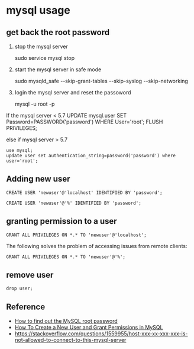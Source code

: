 # mysql usage

## get back the root password

1. stop the mysql server

    sudo service mysql stop

2. start the mysql server in safe mode

    sudo mysqld_safe --skip-grant-tables --skip-syslog --skip-networking

3. login the mysql server and reset the passoword


    mysql -u root -p
    <password>

If the mysql server < 5.7
    UPDATE mysql.user SET Password=PASSWORD('password') WHERE User='root';
    FLUSH PRIVILEGES;

else if mysql server > 5.7

    use mysql;
    update user set authentication_string=password('password') where user='root';


## Adding new user

    CREATE USER 'newuser'@'localhost' IDENTIFIED BY 'password';

    CREATE USER 'newuser'@'%' IDENTIFIED BY 'password';

## granting permission to a user

    GRANT ALL PRIVILEGES ON *.* TO 'newuser'@'localhost';

The following solves the problem of accessing issues from remote clients:

    GRANT ALL PRIVILEGES ON *.* TO 'newuser'@'%';


## remove user

    drop user;


## Reference
* [How to find out the MySQL root password](http://stackoverflow.com/questions/10895163/how-to-find-out-the-mysql-root-password)
* [How To Create a New User and Grant Permissions in MySQL](https://www.digitalocean.com/community/tutorials/how-to-create-a-new-user-and-grant-permissions-in-mysql)
* https://stackoverflow.com/questions/1559955/host-xxx-xx-xxx-xxx-is-not-allowed-to-connect-to-this-mysql-server
